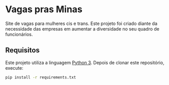 # Vagas pras Minas

Site de vagas para mulheres cis e trans.
Este projeto foi criado diante da necessidade das empresas em aumentar a diversidade no seu quadro de funcionários.

## Requisitos
Este projeto utiliza a linguagem [Python 3](https://www.python.org/). Depois de clonar este repositório, execute:
```sh
pip install -r requirements.txt
```
